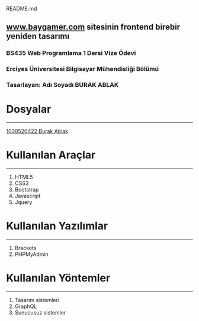 README.md
## www.baygamer.com sitesinin frontend birebir yeniden tasarımı
### BS435 Web Programlama 1 Dersi Vize Ödevi
### Erciyes Üniversitesi Bilgisayar Mühendisliği Bölümü
### Tasarlayan: Adı Soyadı BURAK ABLAK

# Dosyalar
***
[1030520422 Burak Ablak](https://github.com/BURAK-ABLAK/WebProgramlama/tree/main/1030520422%20Burak%20ABLAK)
# Kullanılan Araçlar

***

1. HTML5
1. CSS3
1. Bootstrap
1. Javascript
1. Jquery

# Kullanılan Yazılımlar

***

1. Brackets
1. PHPMyAdmin

# Kullanılan Yöntemler

***

1. Tasarım sistemleri
1. GraphQL
1. Sunucusuz sistemler

